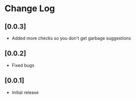 # Change Log

## [0.0.3]

- Added more checks so you don't get garbage suggestions

## [0.0.2]

- Fixed bugs

## [0.0.1]

- Initial release
